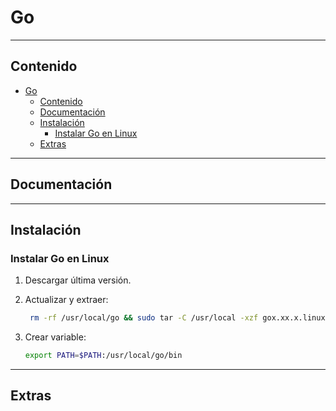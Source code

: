 # Go

---

## Contenido

- [Go](#go)
  - [Contenido](#contenido)
  - [Documentación](#documentación)
  - [Instalación](#instalación)
    - [Instalar Go en Linux](#instalar-go-en-linux)
  - [Extras](#extras)

---

## Documentación

---

## Instalación

### Instalar Go en Linux

1. Descargar última versión.

2. Actualizar y extraer:

    ```sh
     rm -rf /usr/local/go && sudo tar -C /usr/local -xzf gox.xx.x.linux-amd64.tar.gz
    ```

3. Crear variable:

    ```sh
    export PATH=$PATH:/usr/local/go/bin
    ```

---

## Extras